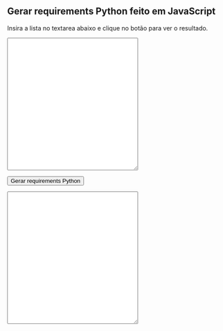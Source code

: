 <h2>Gerar requirements Python feito em JavaScript</h2>

<p>Insira a lista no textarea abaixo e clique no botão para ver o resultado.</p>

<textarea id="lista1" rows="20" cols="35"></textarea>

<button onclick="chamarFuncao()">Gerar requirements Python</button>

<textarea id="resultado" rows="20" cols="35"></textarea>
<span id="contador3"></span>

<script>
    function substituirEspacos(lista1) {
        var novoTexto = lista1.replace(/[^\S\n]+/g, '==');
        return novoTexto
    }

    const inputEntrada = document.getElementById("lista1");
    function chamarFuncao() {
        saida = substituirEspacos(inputEntrada.value)
        document.getElementById("resultado").value = saida;
    }
    inputEntrada.addEventListener("input", chamarFuncao);
</script>
